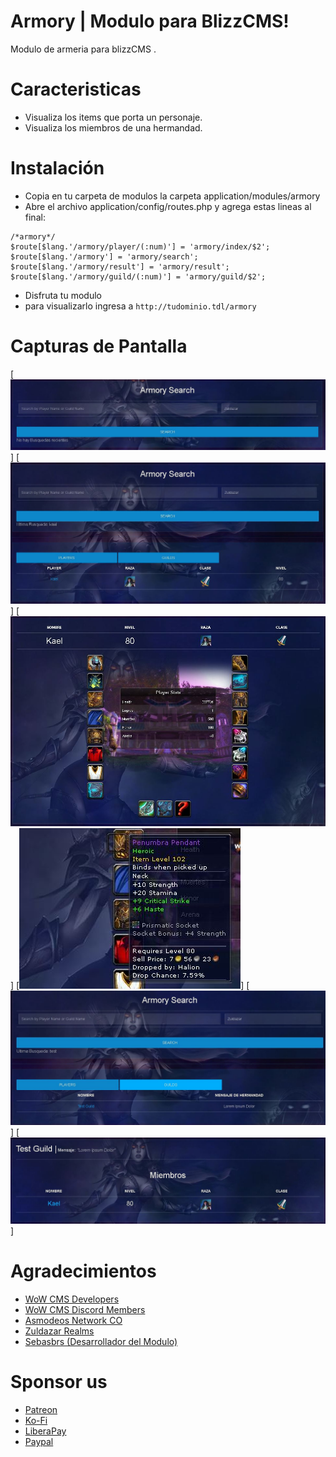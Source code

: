 # Armory | Modulo para BlizzCMS!

Modulo de armeria para blizzCMS .


# Caracteristicas
- Visualiza los items que porta un personaje.
- Visualiza los miembros de una hermandad.
# Instalación
- Copia en tu carpeta de modulos la carpeta application/modules/armory
- Abre el archivo application/config/routes.php y agrega estas lineas al final:

```
/*armory*/
$route[$lang.'/armory/player/(:num)'] = 'armory/index/$2';
$route[$lang.'/armory'] = 'armory/search';
$route[$lang.'/armory/result'] = 'armory/result';
$route[$lang.'/armory/guild/(:num)'] = 'armory/guild/$2';
```

- Disfruta tu modulo
- para visualizarlo ingresa a `http://tudominio.tdl/armory`
# Capturas de Pantalla
[![Captura1](https://raw.githubusercontent.com/AsmodeosNetworkCO/Module_BlizzCMS-Armory/master/screenshots/screenshot-1.JPG "Captura1")]
[![Captura2](https://raw.githubusercontent.com/AsmodeosNetworkCO/Module_BlizzCMS-Armory/master/screenshots/screenshot-2.JPG "Captura2")]
[![Captura3](https://raw.githubusercontent.com/AsmodeosNetworkCO/Module_BlizzCMS-Armory/master/screenshots/screenshot-3.JPG "Captura3")]
[![Captura4](https://raw.githubusercontent.com/AsmodeosNetworkCO/Module_BlizzCMS-Armory/master/screenshots/screenshot-4.JPG "Captura4")]
[![Captura5](https://raw.githubusercontent.com/AsmodeosNetworkCO/Module_BlizzCMS-Armory/master/screenshots/screenshot-5.JPG "Captura5")]
[![Captura6](https://raw.githubusercontent.com/AsmodeosNetworkCO/Module_BlizzCMS-Armory/master/screenshots/screenshot-6.JPG "Captura6")]

# Agradecimientos
- [WoW CMS Developers](https://wow-cms.com "BlizzCMS")
- [WoW CMS Discord Members](https://discord.gg/vZG9vpS "WoW CMS Discord Members")
- [Asmodeos Network CO](https://www.asmodeosnetworkco.tk/ "Asmodeos Network CO")
- [Zuldazar Realms](https://zuldazar-realms.tk "Zuldazar Realms")
- [Sebasbrs (Desarrollador del Modulo)](https://github.com/sebasbrs "Sebasbrs (Desarrollador del Modulo)")

# Sponsor us
- [Patreon](https://patreon.com/zuldazarrealms "Patreon")
- [Ko-Fi](https://ko-fi.com/zuldazarrealms "Ko-Fi")
- [LiberaPay](https://liberapay.com/sebasbrs32 "LiberaPay")
- [Paypal](http://paypal.me/sebasgodoy1 "Paypal")
